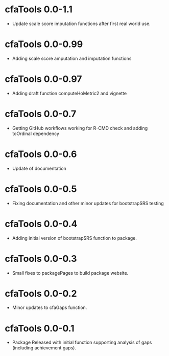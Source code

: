 # cfaTools 0.0-1.1

* Update scale score imputation functions after first real world use.

# cfaTools 0.0-0.99

* Adding scale score amputation and imputation functions

# cfaTools 0.0-0.97

* Adding draft function computeHoMetric2 and vignette

# cfaTools 0.0-0.7

* Getting GitHub workflows working for R-CMD check and adding toOrdinal dependency

# cfaTools 0.0-0.6

* Update of documentation

# cfaTools 0.0-0.5

* Fixing documentation and other minor updates for bootstrapSRS testing

# cfaTools 0.0-0.4

* Adding initial version of bootstrapSRS function to package.

# cfaTools 0.0-0.3

* Small fixes to packagePages to build package website.

# cfaTools 0.0-0.2

* Minor updates to cfaGaps function.

# cfaTools 0.0-0.1

* Package Released with initial function supporting analysis of gaps (including achievement gaps).
